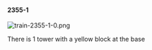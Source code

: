 #### 2355-1
![train-2355-1-0.png](https://github.com/lil-lab/nlvr/raw/master/nlvr/train/images/10/train-2355-1-0.png "train-2355-1-0.png")

There is 1 tower with a yellow block at the base